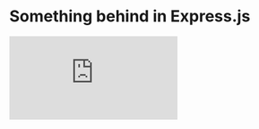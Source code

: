 # Something behind in Express.js

 <div>
 <iframe src="https://www.youtube.com/embed/Ye5lbRk6j_g" frameborder="0" allow="accelerometer; autoplay; clipboard-write; encrypted-media; gyroscope; picture-in-picture" allowfullscreen></iframe>
 </div>
